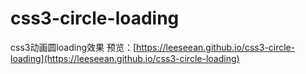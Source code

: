 # css3-circle-loading
css3动画圆loading效果
预览：[https://leeseean.github.io/css3-circle-loading](https://leeseean.github.io/css3-circle-loading)

